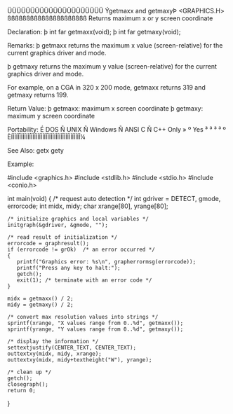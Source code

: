  ÜÜÜÜÜÜÜÜÜÜÜÜÜÜÜÜÜÜÜÜÜ
 Ýgetmaxx and getmaxyÞ           <GRAPHICS.H>
 ßßßßßßßßßßßßßßßßßßßßß
 Returns maximum x or y screen coordinate

 Declaration:
  þ int far getmaxx(void);
  þ int far getmaxy(void);

 Remarks:
þ getmaxx returns the maximum x value (screen-relative) for the current
graphics driver and mode.

þ getmaxy returns the maximum y value (screen-relative) for the current
graphics driver and mode.

For example, on a CGA in 320 x 200 mode, getmaxx returns 319 and getmaxy
returns 199.

 Return Value:
  þ getmaxx: maximum x screen coordinate
  þ getmaxy: maximum y screen coordinate

 Portability:
 É DOS Ñ UNIX Ñ Windows Ñ ANSI C Ñ C++ Only »
 º Yes ³      ³         ³        ³          º
 ÈÍÍÍÍÍÏÍÍÍÍÍÍÏÍÍÍÍÍÍÍÍÍÏÍÍÍÍÍÍÍÍÏÍÍÍÍÍÍÍÍÍÍ¼

 See Also:
  getx   gety

 Example:

 #include <graphics.h>
 #include <stdlib.h>
 #include <stdio.h>
 #include <conio.h>

 int main(void)
 {
    /* request auto detection */
    int gdriver = DETECT, gmode, errorcode;
    int midx, midy;
    char xrange[80], yrange[80];

    /* initialize graphics and local variables */
    initgraph(&gdriver, &gmode, "");

    /* read result of initialization */
    errorcode = graphresult();
    if (errorcode != grOk)  /* an error occurred */
    {
       printf("Graphics error: %s\n", grapherrormsg(errorcode));
       printf("Press any key to halt:");
       getch();
       exit(1); /* terminate with an error code */
    }

    midx = getmaxx() / 2;
    midy = getmaxy() / 2;

    /* convert max resolution values into strings */
    sprintf(xrange, "X values range from 0..%d", getmaxx());
    sprintf(yrange, "Y values range from 0..%d", getmaxy());

    /* display the information */
    settextjustify(CENTER_TEXT, CENTER_TEXT);
    outtextxy(midx, midy, xrange);
    outtextxy(midx, midy+textheight("W"), yrange);

    /* clean up */
    getch();
    closegraph();
    return 0;
 }

